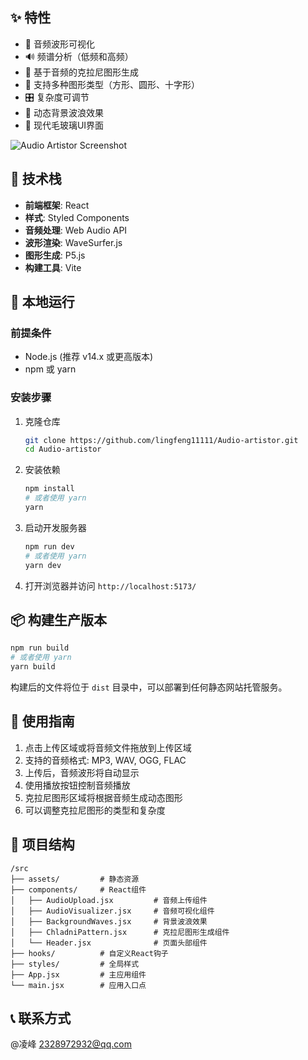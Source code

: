 ## ✨ 特性

- 🎵 音频波形可视化
- 🔊 频谱分析（低频和高频）
- 🎨 基于音频的克拉尼图形生成
- 💫 支持多种图形类型（方形、圆形、十字形）
- 🎛️ 复杂度可调节
- 🌊 动态背景波浪效果
- 💎 现代毛玻璃UI界面

![Audio Artistor Screenshot](screenshot.png)

## 🔧 技术栈

- **前端框架**: React
- **样式**: Styled Components
- **音频处理**: Web Audio API
- **波形渲染**: WaveSurfer.js
- **图形生成**: P5.js
- **构建工具**: Vite

## 🚀 本地运行

### 前提条件

- Node.js (推荐 v14.x 或更高版本)
- npm 或 yarn

### 安装步骤

1. 克隆仓库
   ```bash
   git clone https://github.com/lingfeng11111/Audio-artistor.git
   cd Audio-artistor
   ```

2. 安装依赖
   ```bash
   npm install
   # 或者使用 yarn
   yarn
   ```

3. 启动开发服务器
   ```bash
   npm run dev
   # 或者使用 yarn
   yarn dev
   ```

4. 打开浏览器并访问 `http://localhost:5173/`

## 📦 构建生产版本

```bash
npm run build
# 或者使用 yarn
yarn build
```

构建后的文件将位于 `dist` 目录中，可以部署到任何静态网站托管服务。

## 📝 使用指南

1. 点击上传区域或将音频文件拖放到上传区域
2. 支持的音频格式: MP3, WAV, OGG, FLAC
3. 上传后，音频波形将自动显示
4. 使用播放按钮控制音频播放
5. 克拉尼图形区域将根据音频生成动态图形
6. 可以调整克拉尼图形的类型和复杂度

## 🧩 项目结构

```
/src
├── assets/         # 静态资源
├── components/     # React组件
│   ├── AudioUpload.jsx         # 音频上传组件
│   ├── AudioVisualizer.jsx     # 音频可视化组件
│   ├── BackgroundWaves.jsx     # 背景波浪效果
│   ├── ChladniPattern.jsx      # 克拉尼图形生成组件
│   └── Header.jsx              # 页面头部组件
├── hooks/          # 自定义React钩子
├── styles/         # 全局样式
├── App.jsx         # 主应用组件
└── main.jsx        # 应用入口点
```

## 📞 联系方式

@凌峰   2328972932@qq.com
